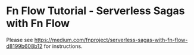 # Fn Flow Tutorial - Serverless Sagas with Fn Flow
Please see https://medium.com/fnproject/serverless-sagas-with-fn-flow-d8199b608b12 for instructions.
